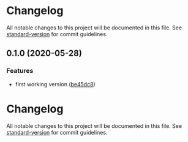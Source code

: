 # Changelog

All notable changes to this project will be documented in this file. See [standard-version](https://github.com/conventional-changelog/standard-version) for commit guidelines.

## 0.1.0 (2020-05-28)


### Features

* first working version ([be45dc8](https://gitlab.com/guardianproject-ops/terraform-aws-ses-cloudflare/commit/be45dc8cdb8c9d1196c15e4a030f567e897c3d96))

# Changelog

All notable changes to this project will be documented in this file. See [standard-version](https://github.com/conventional-changelog/standard-version) for commit guidelines.
